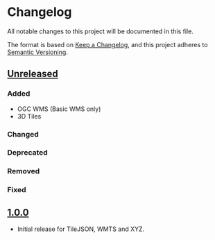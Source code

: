 # Changelog
All notable changes to this project will be documented in this file.

The format is based on [Keep a Changelog](https://keepachangelog.com/en/1.0.0/),
and this project adheres to [Semantic Versioning](https://semver.org/spec/v2.0.0.html).

## [Unreleased]

### Added

- OGC WMS (Basic WMS only)
- 3D Tiles

### Changed

### Deprecated

### Removed

### Fixed

## [1.0.0]

- Initial release for TileJSON, WMTS and XYZ.

[Unreleased]: <https://github.com/stac-extensions/web-map-links/compare/v1.0.0...HEAD>
[1.0.0]: <https://github.com/stac-extensions/web-map-links/tree/v1.0.0>
